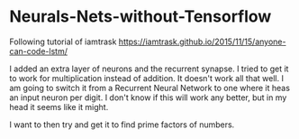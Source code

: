 # Neurals-Nets-without-Tensorflow
Following tutorial of iamtrask https://iamtrask.github.io/2015/11/15/anyone-can-code-lstm/

I added an extra layer of neurons and the recurrent synapse. I tried to get it to work for multiplication instead of addition.
It doesn't work all that well. I am going to switch it from a Recurrent Neural Network to one where it heas an input neuron per 
digit. I don't know if this will work any better, but in my head it seems like it might.

I want to then try and get it to find prime factors of numbers.
